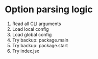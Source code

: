 # Option parsing logic

1. Read all CLI arguments
2. Load local config
3. Load global config
4. Try backup: package.main
5. Try backup: package.start
6. Try index.jsx
